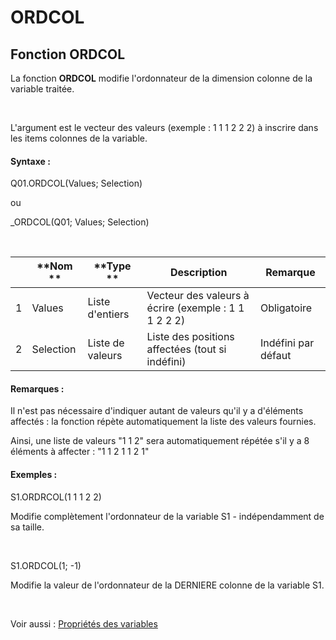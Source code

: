 # ORDCOL

## Fonction ORDCOL

La fonction **ORDCOL** modifie l'ordonnateur de la dimension colonne de la variable traitée.

&nbsp;

L'argument est le vecteur des valeurs (exemple : 1 1 1 2 2 2) à inscrire dans les items colonnes de la variable.

#### Syntaxe :&nbsp;

Q01.ORDCOL(Values; Selection)

ou

\_ORDCOL(Q01; Values; Selection)

&nbsp;

| &nbsp; | **Nom ** | **Type ** | **Description** | **Remarque** |
| --- | --- | --- | --- | --- |
| &#49; | Values | Liste d'entiers | Vecteur des valeurs à écrire (exemple : 1 1 1 2 2 2)&nbsp; | Obligatoire |
| &#50; | Selection | Liste de valeurs | Liste des positions affectées (tout si indéfini) | Indéfini par défaut |


#### Remarques :

Il n'est pas nécessaire d'indiquer autant de valeurs qu'il y a d'éléments affectés : la fonction répète automatiquement la liste des valeurs fournies.

Ainsi, une liste de valeurs "1 1 2" sera automatiquement répétée s'il y a 8 éléments à affecter : "1 1 2 1 1 2 1"

#### Exemples :

S1.ORDRCOL(1 1 1 2 2)

Modifie complètement l'ordonnateur de la variable S1 - indépendamment de sa taille.

&nbsp;

S1.ORDCOL(1; -1)

Modifie la valeur de l'ordonnateur de la DERNIERE colonne de la variable S1.

&nbsp;

Voir aussi : [Propriétés des variables](<Modifierlesproprietesdesvariable.md>)
